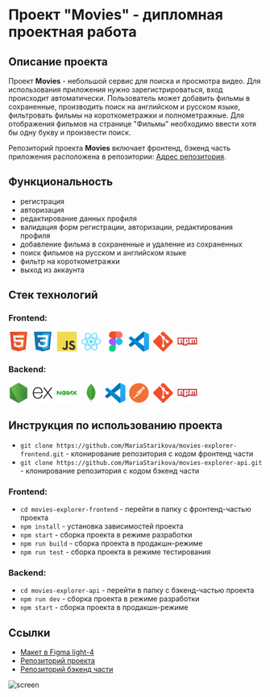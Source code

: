 # Проект "Movies" - дипломная проектная работа 


## Описание проекта

Проект **Movies** - небольшой сервис для поиска и просмотра видео. Для использования приложения нужно зарегистрироваться, вход происходит автоматически. Пользователь может добавить фильмы в сохраненные, производить поиск на английском и русском языке, фильтровать фильмы на короткометражки и полнометражные. Для отображения фильмов на странице "Фильмы" необходимо ввести хотя бы одну букву и произвести поиск.

Репозиторий проекта **Movies** включает фронтенд, бэкенд часть приложения расположена в репозитории: [Адрес репозитория](https://github.com/MariaStarikova/movies-explorer-api).

## Функциональность

   - регистрация
   - авторизация
   - редактирование данных профиля
   - валидация форм регистрации, авторизации, редактирования профиля
   - добавление фильма в сохраненные и удаление из сохраненных
   - поиск фильмов на русском и английском языке
   - фильтр на короткометражки
   - выход из аккаунта

## Стек технологий

### Frontend:

<div>
  <img src="https://github.com/devicons/devicon/blob/master/icons/html5/html5-original.svg" title="html5" alt="html5" width="40" height="40"/>&nbsp
  <img src="https://github.com/devicons/devicon/blob/master/icons/css3/css3-original.svg" title="css" alt="css" width="40" height="40"/>&nbsp
  <img src="https://github.com/devicons/devicon/blob/master/icons/javascript/javascript-original.svg" title="javascript" alt="javascript" width="40" height="40"/>&nbsp
  <img src="https://github.com/devicons/devicon/blob/master/icons/react/react-original.svg" title="reactjs" alt="reactjs" width="40" height="40"/>&nbsp
  <img src="https://github.com/devicons/devicon/blob/master/icons/figma/figma-original.svg" title="figma" alt="figma" width="40" height="40"/>&nbsp
  <img src="https://github.com/devicons/devicon/blob/master/icons/vscode/vscode-original.svg" title="vs-code" alt="vs-code" width="40" height="40"/>&nbsp
  <img src="https://github.com/devicons/devicon/blob/master/icons/git/git-original.svg" title="git" alt="git" width="40" height="40"/>&nbsp
  <img src="https://github.com/devicons/devicon/blob/master/icons/npm/npm-original-wordmark.svg" title="npm" alt="npm" width="40" height="40"/>&nbsp
</div>

### Backend:

<div>
  <img src="https://github.com/devicons/devicon/blob/master/icons/nodejs/nodejs-original.svg" title="nodejs" alt="nodejs" width="40" height="40"/>&nbsp
  <img src="https://github.com/devicons/devicon/blob/master/icons/express/express-original.svg" title="express" alt="express" width="40" height="40"/>&nbsp
  <img src="https://github.com/devicons/devicon/blob/master/icons/nginx/nginx-original.svg" title="nginx" alt="nginx" width="40" height="40"/>&nbsp
  <img src="https://github.com/devicons/devicon/blob/master/icons/mongodb/mongodb-original.svg" title="mongodb" alt="mongodb" width="40" height="40"/>&nbsp
  <img src="https://github.com/devicons/devicon/blob/master/icons/vscode/vscode-original.svg" title="vs-code" alt="vs-code" width="40" height="40"/>&nbsp
  <img src="https://github.com/devicons/devicon/blob/master/icons/postman/postman-original.svg" title="postman" alt="postman" width="40" height="40"/>&nbsp
  <img src="https://github.com/devicons/devicon/blob/master/icons/git/git-original.svg" title="git" alt="git" width="40" height="40"/>&nbsp
  <img src="https://github.com/devicons/devicon/blob/master/icons/npm/npm-original-wordmark.svg" title="npm" alt="npm" width="40" height="40"/>&nbsp

</div>

## Инструкция по использованию проекта

- `git clone https://github.com/MariaStarikova/movies-explorer-frontend.git` - клонирование репозитория с кодом фронтенд части
- `git clone https://github.com/MariaStarikova/movies-explorer-api.git` - клонирование репозитория с кодом бэкенд части

### Frontend:

- `cd movies-explorer-frontend` - перейти в папку с фронтенд-частью проекта
- `npm install` - установка зависимостей проекта
- `npm start` - сборка проекта в режиме разработки
- `npm run build` - сборка проекта в продакшн-режиме
- `npm run test` - сборка проекта в режиме тестирования

### Backend:

- `cd movies-explorer-api` - перейти в папку с бэкенд-частью проекта
- `npm run dev` - сборка проекта в режиме разработки
- `npm start` - сборка проекта в продакшн-режиме

## Ссылки

- [Макет в Figma light-4](https://www.figma.com/design/6FMWkB94wE7KTkcCgUXtnC/%D0%94%D0%B8%D0%BF%D0%BB%D0%BE%D0%BC%D0%BD%D1%8B%D0%B9-%D0%BF%D1%80%D0%BE%D0%B5%D0%BA%D1%82?node-id=1-2798)
- [Репозиторий проекта](https://github.com/MariaStarikova/movies-explorer-frontend)
- [Репозиторий бэкенд части](https://github.com/MariaStarikova/movies-explorer-api)

![screen](https://github.com/MariaStarikova/movies-explorer-frontend/assets/128027402/876578a1-3077-45a9-8417-1eb946710553)

